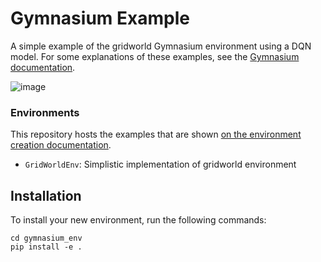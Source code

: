 # Gymnasium Example
A simple example of the gridworld Gymnasium environment using a DQN model.
For some explanations of these examples, see the [Gymnasium documentation](https://gymnasium.farama.org).

![image](https://github.com/user-attachments/assets/84edbca1-9df4-4e60-95e0-d877ffb38266)

### Environments
This repository hosts the examples that are shown [on the environment creation documentation](https://gymnasium.farama.org/tutorials/gymnasium_basics/environment_creation/).
- `GridWorldEnv`: Simplistic implementation of gridworld environment

## Installation

To install your new environment, run the following commands:

```{shell}
cd gymnasium_env
pip install -e .
```

